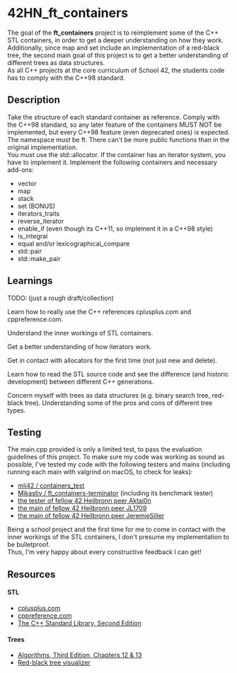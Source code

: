 # 42HN_ft_containers

The goal of the **ft_containers** project is to reimplement some of the C++ STL containers, in order to get a deeper understanding on how they work.  
Additionally, since map and set include an implementation of a red-black tree, the second main goal of this project is to get a better understanding of different trees as data structures.  
As all C++ projects at the core curriculum of School 42, the students code has to comply with the C++98 standard.

## Description

Take the structure of each standard container as reference. Comply with the C++98 standard, so any later feature of the containers MUST NOT be implemented, but every C++98 feature (even deprecated ones) is expected.  
The namespace must be ft. There can't be more public functions than in the original implementation.  
You must use the std::allocator. If the container has an iterator system, you have to implement it.
Implement the following containers and necessary add-ons:

 - vector  
 - map
 - stack
 - set (BONUS)
 - iterators_traits
 - reverse_iterator
 - enable_if (even though its C++11, so implement it in a C++98 style)
 - is_integral
 - equal and/or lexicographical_compare
 - std::pair
 - std::make_pair


## Learnings

TODO: (just a rough draft/collection)

Learn how to really use the C++ references cplusplus.com and cppreference.com.

Understand the inner workings of STL containers.

Get a better understanding of how iterators work.

Get in contact with allocators for the first time (not just new and delete).

Learn how to read the STL source code and see the difference (and historic development) between different C++ generations.

Concern myself with trees as data structures (e.g. binary search tree, red-black tree). Understanding some of the pros and cons of different tree types.

## Testing

The main.cpp provided is only a limited test, to pass the evaluation guidelines of this project.
To make sure my code was working as sound as possible, I've tested my code with the following testers and mains (including running each main with valgrind on macOS, to check for leaks):

* [mli42 / containers_test](https://github.com/mli42/containers_test)
* [Mikastiv / ft_containers-terminator](https://github.com/Mikastiv/ft_containers-terminator) (including its benchmark tester)
* [the tester of fellow 42 Heilbronn peer Aktai0n](https://github.com/Aktai0n/ft_containers-42Heilbronn)
* [the main of fellow 42 Heilbronn peer JL1709](https://github.com/JL1709/ft_containers)
* [the main of fellow 42 Heilbronn peer JeremieSiller](https://github.com/JeremieSiller/ft_containers)

Being a school project and the first time for me to come in contact with the inner workings of the STL containers, I don't presume my implementation to be bulletproof.  
Thus, I'm very happy about every constructive feedback I can get!  

## Resources

#### STL
* [cplusplus.com](http://www.cplusplus.com/)
* [cppreference.com](https://en.cppreference.com/w/)
* [The C++ Standard Library, Second Edition](https://www.mica.edu.vn/perso/Vu-Hai/EE3490/Ref/The%20C++Standard%20Library%20-%202nd%20Edition.pdf)
#### Trees
* [Algorithms, Third Edition, Chapters 12 & 13](https://edutechlearners.com/download/Introduction_to_algorithms-3rd%20Edition.pdf)
* [Red-black tree visualizer](https://www.cs.usfca.edu/~galles/visualization/RedBlack.html)